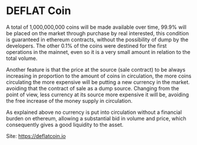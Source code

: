# DEFLAT Coin

A total of 1,000,000,000 coins will be made available over time, 99.9% will be placed on the market through purchase by real interested, this condition is guaranteed in ethereum contracts, without the possibility of dump by the developers. The other 0.1% of the coins were destined for the first operations in the mainnet, even so it is a very small amount in relation to the total volume.

Another feature is that the price at the source (sale contract) to be always increasing in proportion to the amount of coins in circulation, the more coins circulating the more expensive will be putting a new currency in the market. avoiding that the contract of sale as a dump source. Changing from the point of view, less currency at its source more expensive it will be, avoiding the free increase of the money supply in circulation.

As explained above no currency is put into circulation without a financial burden on ethereum, allowing a substantial bid in volume and price, which consequently gives a good liquidity to the asset.

Site: https://deflatcoin.io
